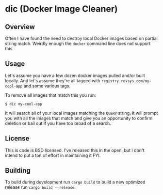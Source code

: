 # dic (Docker Image Cleaner)

## Overview

Often I have found the need to destroy local Docker images based on partial
string match.  Weirdly enough the `docker` command line does not support this.

## Usage

Let's assume you have a few dozen docker images pulled and/or built locally.
And let's assume they're all tagged with `registry.revsys.com/my-cool-app` and some
various tags.  

To remove all images that match this you run: 

```shell
$ dic my-cool-app
```

It will search all of your local images matching the `QUERY` string. It will prompt you 
with all the images that match and give you an opportunity to confirm deletion or bail out
if you have too broad of a search. 

## License

This is code is BSD licensed.  I've released this in the open, but I don't intend to put a 
ton of effort in maintaining it FYI. 

## Building

To build during development run `cargo build` to build a new optimized release run `cargo build --release`.

